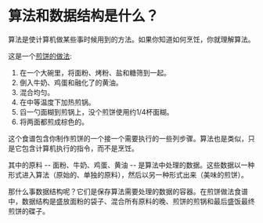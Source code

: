 # 算法和数据结构是什么？

算法是使计算机做某些事时候用到的方法。如果你知道如何烹饪，你就理解算法。

这是一个[煎饼的做法](http://allrecipes.com/recipe/21014/good-old-fashioned-pancakes/):

1. 在一个大碗里，将面粉、烤粉、盐和糖筛到一起。
2. 倒入牛奶、鸡蛋和融化了的黄油。
3. 混合均匀。
4. 在中等温度下加热煎锅。
5. 舀一勺面糊到煎锅上，没个煎饼使用约1/4杯面糊。
6. 将两面都煎成棕色的。

这个食谱包含你制作煎饼的一个接一个需要执行的一些列步骤。算法也是类似，只是它包含计算机执行的指令，而不是烹饪。

其中的原料 -- 面粉、牛奶、鸡蛋、黄油 -- 是算法中处理的数据。这些数据以一种形式进入算法（原始的、单独的原料），然后以另一种形式出来（美味的煎饼）。

那什么事数据结构呢？它们是保存算法需要处理的数据的容器。在煎饼做法食谱中，数据结构是盛放面粉的袋子、混合所有原料的晚、煎饼的煎锅和最后盛饭最终煎饼的碟子。



